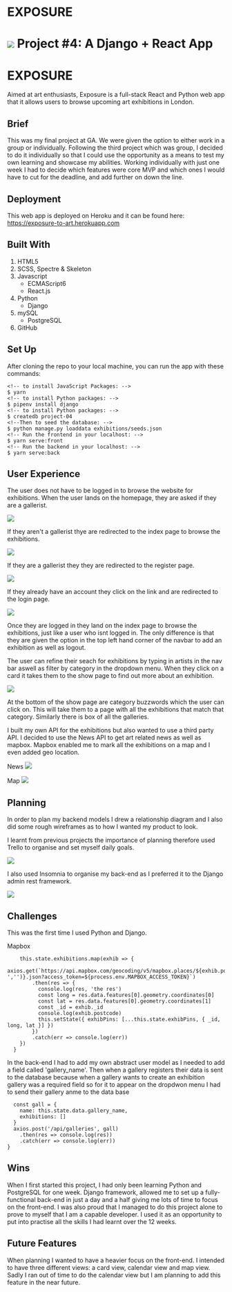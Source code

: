 # EXPOSURE


# ![](https://ga-dash.s3.amazonaws.com/production/assets/logo-9f88ae6c9c3871690e33280fcf557f33.png) Project #4: A Django + React App

# EXPOSURE

Aimed at art enthusiasts, Exposure is a full-stack React and Python web app that it allows users to browse upcoming art exhibitions in London.

## Brief

This was my final project at GA. We were given the option to either work in a group or individually. Following the third project which was group, I decided to do it individually so that I could use the opportunity as a means to test my own learning and showcase my abilities. Working individually with just one week I had to decide which features were core MVP and which ones I would have to cut for the deadline, and add further on down the line.

## Deployment

This web app is deployed on Heroku and it can be found here: https://exposure-to-art.herokuapp.com

## Built With

1. HTML5
2. SCSS, Spectre & Skeleton
3. Javascript
   * ECMAScript6
   * React.js
4. Python
   * Django
5. mySQL
   * PostgreSQL
6. GitHub


## Set Up 

After cloning the repo to your local machine, you can run the app with these commands:

```
<!-- to install JavaScript Packages: -->
$ yarn
<!-- to install Python packages: -->
$ pipenv install django
<!-- to install Python packages: -->
$ createdb project-04
<!--Then to seed the database: -->
$ python manage.py loaddata exhibitions/seeds.json
<!-- Run the frontend in your localhost: -->
$ yarn serve:front
<!-- Run the backend in your localhost: -->
$ yarn serve:back
```


## User Experience

The user does not have to be logged in to browse the website for exhibitions. When the user lands on the homepage, they are asked if they are a gallerist.

<img src="./frontend/src/assets/homepage.png" >

If they aren't a gallerist thye are redirected to the index page to browse the exhibitions.

<img src="./frontend/src/assets/indexcard.png" >

If they are a gallerist they they are redirected to the register page.

<img src="./frontend/src/assets/register.png" >

If they already have an account they click on the link and are redirected to the login page. 

<img src="./frontend/src/assets/login.png" >

Once they are logged in they land on the index page to browse the exhibitions, just like a user who isnt logged in. The only difference is that they are given the option in the top left hand corner of the navbar to add an exhibition as well as logout.

The user can refine their seach for exhibitions by typing in artists in the nav bar aswell as filter by category in the dropdown menu.  When they click on a card it takes them to the show page to find out more about an exhibition. 

<img src="./frontend/src/assets/show.png" >

At the bottom of the show page are category buzzwords which the user can click on. This will take them to a page with all the exhibitions that match that category. Similarly there is box of all the galleries.

I built my own API for the exhibitions but also wanted to use a third party API. I decided to use the News API to get art related news as well as mapbox. Mapbox enabled me to mark all the exhibitions on a map and I even added geo location. 

News
<img src="./frontend/src/assets/news.png" >

Map
<img src="./frontend/src/assets/map.png" >


## Planning

In order to plan my backend models I drew a relationship diagram and I also did some rough wireframes as to how I wanted my product to look.


I learnt from previous projects the importance of planning therefore used Trello to organise and set myself daily goals.

<img src="./frontend/src/assets/trello.png" >

I also used Insomnia to organise my back-end as I preferred it to the Django admin rest framework.

<img src="./frontend/src/assets/insomnia.png" >


## Challenges

This was the first time I used Python and Django.


Mapbox

```  populateMap() {
    this.state.exhibitions.map(exhib => {
      axios.get(`https://api.mapbox.com/geocoding/v5/mapbox.places/${exhib.postcode.replace(' ','')}.json?access_token=${process.env.MAPBOX_ACCESS_TOKEN}`)
        .then(res => {
          console.log(res, 'the res')
          const long = res.data.features[0].geometry.coordinates[0]
          const lat = res.data.features[0].geometry.coordinates[1]
          const _id = exhib._id
          console.log(exhib.postcode)
          this.setState({ exhibPins: [...this.state.exhibPins, { _id, long, lat }] })
        })
        .catch(err => console.log(err))
    })
  }
```

  
  
  In the back-end I had to add my own abstract user model as I needed to add a field called 'gallery_name'. Then when a gallery registers their data is sent to the database because when a gallery wants to create an exhibition gallery was a required field so for it to appear on the dropdwon menu I had to send their gallery anme to the data base

  ```sendGalleryData(){
    const gall = { 
      name: this.state.data.gallery_name,
      exhibitions: []
    }
    axios.post('/api/galleries', gall)
      .then(res => console.log(res))
      .catch(err => console.log(err))
  }
```
## Wins 
When I first started this project, I had only been learning Python and PostgreSQL for one week.  Django framework, allowed me to set up a fully-functional back-end in just a day and a half giving me lots of time to focus on the front-end. I was also proud that I managed to do this project alone to prove to myself that I am a capable developer. I used it as an opportunity to put into practise all the skills I had learnt over the 12 weeks.

## Future Features 
When planning I wanted to have a heavier focus on the front-end. I intended to have three different views: a card view, calendar view and map view. Sadly I ran out of time to do the calendar view but I am planning to add this feature in the near future. 























